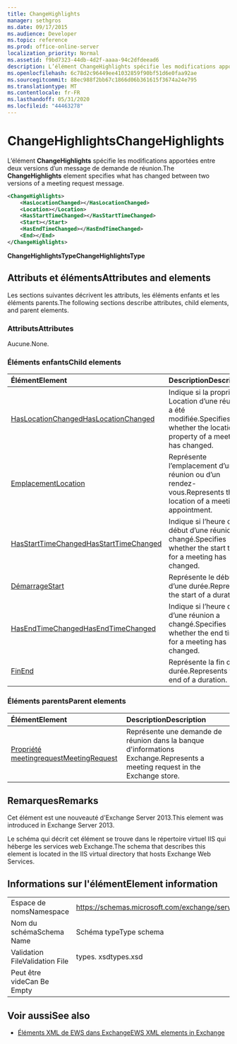 ```yaml
---
title: ChangeHighlights
manager: sethgros
ms.date: 09/17/2015
ms.audience: Developer
ms.topic: reference
ms.prod: office-online-server
localization_priority: Normal
ms.assetid: f9bd7323-44db-4d2f-aaaa-94c2dfdeead6
description: L’élément ChangeHighlights spécifie les modifications apportées entre deux versions d’un message de demande de réunion.
ms.openlocfilehash: 6c78d2c96449ee41032859f90bf51d6e0faa92ae
ms.sourcegitcommit: 88ec988f2bb67c1866d06b361615f3674a24e795
ms.translationtype: MT
ms.contentlocale: fr-FR
ms.lasthandoff: 05/31/2020
ms.locfileid: "44463278"
---
```

# <a name="changehighlights"></a><span data-ttu-id="829b8-103">ChangeHighlights</span><span class="sxs-lookup"><span data-stu-id="829b8-103">ChangeHighlights</span></span>

<span data-ttu-id="829b8-104">L’élément **ChangeHighlights** spécifie les modifications apportées entre deux versions d’un message de demande de réunion.</span><span class="sxs-lookup"><span data-stu-id="829b8-104">The **ChangeHighlights** element specifies what has changed between two versions of a meeting request message.</span></span> 
  
```XML
<ChangeHighlights>
    <HasLocationChanged></HasLocationChanged>
    <Location></Location>
    <HasStartTimeChanged></HasStartTimeChanged>
    <Start></Start>
    <HasEndTimeChanged></HasEndTimeChanged>
    <End></End>
</ChangeHighlights>
```

 <span data-ttu-id="829b8-105">**ChangeHighlightsType**</span><span class="sxs-lookup"><span data-stu-id="829b8-105">**ChangeHighlightsType**</span></span>
## <a name="attributes-and-elements"></a><span data-ttu-id="829b8-106">Attributs et éléments</span><span class="sxs-lookup"><span data-stu-id="829b8-106">Attributes and elements</span></span>

<span data-ttu-id="829b8-107">Les sections suivantes décrivent les attributs, les éléments enfants et les éléments parents.</span><span class="sxs-lookup"><span data-stu-id="829b8-107">The following sections describe attributes, child elements, and parent elements.</span></span>
  
### <a name="attributes"></a><span data-ttu-id="829b8-108">Attributs</span><span class="sxs-lookup"><span data-stu-id="829b8-108">Attributes</span></span>

<span data-ttu-id="829b8-109">Aucune.</span><span class="sxs-lookup"><span data-stu-id="829b8-109">None.</span></span>
  
### <a name="child-elements"></a><span data-ttu-id="829b8-110">Éléments enfants</span><span class="sxs-lookup"><span data-stu-id="829b8-110">Child elements</span></span>

|<span data-ttu-id="829b8-111">**Élément**</span><span class="sxs-lookup"><span data-stu-id="829b8-111">**Element**</span></span>|<span data-ttu-id="829b8-112">**Description**</span><span class="sxs-lookup"><span data-stu-id="829b8-112">**Description**</span></span>|
|:-----|:-----|
|[<span data-ttu-id="829b8-113">HasLocationChanged</span><span class="sxs-lookup"><span data-stu-id="829b8-113">HasLocationChanged</span></span>](haslocationchanged.md) <br/> |<span data-ttu-id="829b8-114">Indique si la propriété Location d’une réunion a été modifiée.</span><span class="sxs-lookup"><span data-stu-id="829b8-114">Specifies whether the location property of a meeting has changed.</span></span>  <br/> |
|[<span data-ttu-id="829b8-115">Emplacement</span><span class="sxs-lookup"><span data-stu-id="829b8-115">Location</span></span>](location.md) <br/> |<span data-ttu-id="829b8-116">Représente l’emplacement d’une réunion ou d’un rendez-vous.</span><span class="sxs-lookup"><span data-stu-id="829b8-116">Represents the location of a meeting or appointment.</span></span>  <br/> |
|[<span data-ttu-id="829b8-117">HasStartTimeChanged</span><span class="sxs-lookup"><span data-stu-id="829b8-117">HasStartTimeChanged</span></span>](hasstarttimechanged.md) <br/> |<span data-ttu-id="829b8-118">Indique si l’heure de début d’une réunion a changé.</span><span class="sxs-lookup"><span data-stu-id="829b8-118">Specifies whether the start time for a meeting has changed.</span></span>  <br/> |
|[<span data-ttu-id="829b8-119">Démarrage</span><span class="sxs-lookup"><span data-stu-id="829b8-119">Start</span></span>](start.md) <br/> |<span data-ttu-id="829b8-120">Représente le début d’une durée.</span><span class="sxs-lookup"><span data-stu-id="829b8-120">Represents the start of a duration.</span></span>  <br/> |
|[<span data-ttu-id="829b8-121">HasEndTimeChanged</span><span class="sxs-lookup"><span data-stu-id="829b8-121">HasEndTimeChanged</span></span>](hasendtimechanged.md) <br/> |<span data-ttu-id="829b8-122">Indique si l’heure de fin d’une réunion a changé.</span><span class="sxs-lookup"><span data-stu-id="829b8-122">Specifies whether the end time for a meeting has changed.</span></span>  <br/> |
|[<span data-ttu-id="829b8-123">Fin</span><span class="sxs-lookup"><span data-stu-id="829b8-123">End </span></span>](end-ex15websvcsotherref.md) <br/> |<span data-ttu-id="829b8-124">Représente la fin d’une durée.</span><span class="sxs-lookup"><span data-stu-id="829b8-124">Represents the end of a duration.</span></span>  <br/> |
   
### <a name="parent-elements"></a><span data-ttu-id="829b8-125">Éléments parents</span><span class="sxs-lookup"><span data-stu-id="829b8-125">Parent elements</span></span>

|<span data-ttu-id="829b8-126">**Élément**</span><span class="sxs-lookup"><span data-stu-id="829b8-126">**Element**</span></span>|<span data-ttu-id="829b8-127">**Description**</span><span class="sxs-lookup"><span data-stu-id="829b8-127">**Description**</span></span>|
|:-----|:-----|
|[<span data-ttu-id="829b8-128">Propriété meetingrequest</span><span class="sxs-lookup"><span data-stu-id="829b8-128">MeetingRequest</span></span>](meetingrequest.md) <br/> |<span data-ttu-id="829b8-129">Représente une demande de réunion dans la banque d'informations Exchange.</span><span class="sxs-lookup"><span data-stu-id="829b8-129">Represents a meeting request in the Exchange store.</span></span>  <br/> |
   
## <a name="remarks"></a><span data-ttu-id="829b8-130">Remarques</span><span class="sxs-lookup"><span data-stu-id="829b8-130">Remarks</span></span>

<span data-ttu-id="829b8-131">Cet élément est une nouveauté d'Exchange Server 2013.</span><span class="sxs-lookup"><span data-stu-id="829b8-131">This element was introduced in Exchange Server 2013.</span></span>
  
<span data-ttu-id="829b8-132">Le schéma qui décrit cet élément se trouve dans le répertoire virtuel IIS qui héberge les services web Exchange.</span><span class="sxs-lookup"><span data-stu-id="829b8-132">The schema that describes this element is located in the IIS virtual directory that hosts Exchange Web Services.</span></span>
  
## <a name="element-information"></a><span data-ttu-id="829b8-133">Informations sur l'élément</span><span class="sxs-lookup"><span data-stu-id="829b8-133">Element information</span></span>

|||
|:-----|:-----|
|<span data-ttu-id="829b8-134">Espace de noms</span><span class="sxs-lookup"><span data-stu-id="829b8-134">Namespace</span></span>  <br/> |https://schemas.microsoft.com/exchange/services/2006/types  <br/> |
|<span data-ttu-id="829b8-135">Nom du schéma</span><span class="sxs-lookup"><span data-stu-id="829b8-135">Schema Name</span></span>  <br/> |<span data-ttu-id="829b8-136">Schéma type</span><span class="sxs-lookup"><span data-stu-id="829b8-136">Type schema</span></span>  <br/> |
|<span data-ttu-id="829b8-137">Validation File</span><span class="sxs-lookup"><span data-stu-id="829b8-137">Validation File</span></span>  <br/> |<span data-ttu-id="829b8-138">types. xsd</span><span class="sxs-lookup"><span data-stu-id="829b8-138">types.xsd</span></span>  <br/> |
|<span data-ttu-id="829b8-139">Peut être vide</span><span class="sxs-lookup"><span data-stu-id="829b8-139">Can Be Empty</span></span>  <br/> ||
   
## <a name="see-also"></a><span data-ttu-id="829b8-140">Voir aussi</span><span class="sxs-lookup"><span data-stu-id="829b8-140">See also</span></span>



- [<span data-ttu-id="829b8-141">Éléments XML de EWS dans Exchange</span><span class="sxs-lookup"><span data-stu-id="829b8-141">EWS XML elements in Exchange</span></span>](ews-xml-elements-in-exchange.md)

